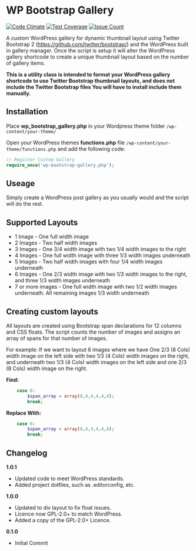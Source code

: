 # WP Bootstrap Gallery

[![Code Climate](https://codeclimate.com/github/wp-bootstrap/wp-bootstrap-gallery/badges/gpa.svg)](https://codeclimate.com/github/wp-bootstrap/wp-bootstrap-gallery)
[![Test Coverage](https://codeclimate.com/github/wp-bootstrap/wp-bootstrap-gallery/badges/coverage.svg)](https://codeclimate.com/github/wp-bootstrap/wp-bootstrap-gallery/coverage)
[![Issue Count](https://codeclimate.com/github/wp-bootstrap/wp-bootstrap-gallery/badges/issue_count.svg)](https://codeclimate.com/github/wp-bootstrap/wp-bootstrap-gallery)

A custom WordPress gallery for dynamic thumbnail layout using Twitter Bootstrap 2 (https://github.com/twitter/bootstrap/) and the WordPress built in gallery manager. Once the script is setup it will alter the WordPress gallery shortcode to create a unique thumbnail layout based on the number of gallery items.

**This is a utility class is intended to format your WordPress gallery shortcode to use Twitter Bootstrap thumbnail layouts, and does not include the Twitter Bootstrap files You will have to install include them manually.**


## Installation

Place **wp_bootstrap_gallery.php** in your Wordpress theme folder `/wp-content/your-theme/`

Open your WordPress themes **functions.php** file  `/wp-content/your-theme/functions.php` and add the following code:

```php
// Register Custom Gallery
require_once('wp-bootstrap-gallery.php');
```

## Useage

Simply create a WordPress post gallery as you usually would and the script will do the rest.

## Supported Layouts

+ 1 Image - One full width image
+ 2 Images - Two half width images
+ 3 Images - One 3/4 width image with two 1/4 width images to the right
+ 4 Images - One full width image with three 1/3 width images underneath
+ 5 Images - Two half width images with four 1/4 width images underneath
+ 6 Images - One 2/3 width image with two 1/3 width images to the right, and three 1/3 width images underneath
+ 7 or more images -  One full width image with two 1/2 width images underneath. All remaining images 1/3 width underneath


## Creating custom layouts

All layouts are created using Bootstrap span declarations for 12 columns and CSS floats. The script counts the number of images and assigns an array of spans for that number of images.

For example: If we want to layout 6 images where we have One 2/3 (8 Cols) width image on the left side with two 1/3 (4 Cols) width images on the right, and underneath two 1/3 (4 Cols) width images on the left side and one 2/3 (8 Cols) width image on the right.

**Find:**
```php
	case 6:
	    $span_array = array(8,4,4,4,4,4);
		break;
```

**Replace With:**
```php
	case 6:
	    $span_array = array(8,4,4,4,4,8);
		break;
```

## Changelog

**1.0.1**
* Updated code to meet WordPress standards.
* Added project dotfiles, such as .editorconfig, etc.

**1.0.0**
* Updated to div layout to fix float issues.
* Licence now GPL-2.0+ to match WordPress.
* Added a copy of the GPL-2.0+ Licence.

**0.1.0**
* Initial Commit


